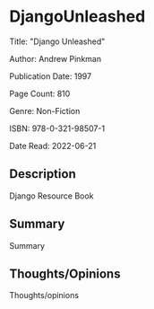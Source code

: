 # DjangoUnleashed

Title: "Django Unleashed"  

Author: Andrew Pinkman  

Publication Date: 1997  

Page Count: 810  

Genre: Non-Fiction

ISBN: 978-0-321-98507-1

Date Read: 2022-06-21
## Description

Django Resource Book

## Summary

Summary

## Thoughts/Opinions

Thoughts/opinions
